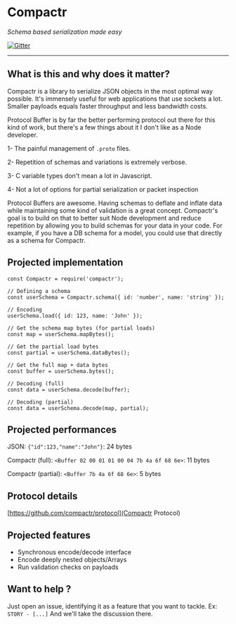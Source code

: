# Compactr
*Schema based serialization made easy*

[![Gitter](https://img.shields.io/gitter/room/fed135/compactr.svg)](https://gitter.im/fed135/compactr)

---

## What is this and why does it matter?

Compactr is a library to serialize JSON objects in the most optimal way possible. It's immensely useful for web applications that use sockets a lot. Smaller payloads equals faster throughput and less bandwidth costs.

Protocol Buffer is by far the better performing protocol out there for this kind of work, but there's a few things about it I don't like as a Node developer.

1- The painful management of `.proto` files.

2- Repetition of schemas and variations is extremely verbose.

3- C variable types don't mean a lot in Javascript. 

4- Not a lot of options for partial serialization or packet inspection

Protocol Buffers are awesome. Having schemas to deflate and inflate data while maintaining some kind of validation is a great concept. Compactr's goal is to build on that to better suit Node development and reduce repetition by allowing you to build schemas for your data in your code. For example, if you have a DB schema for a model, you could use that directly as a schema for Compactr.


## Projected implementation

```
const Compactr = require('compactr');

// Defining a schema
const userSchema = Compactr.schema({ id: 'number', name: 'string' });

// Encoding
userSchema.load({ id: 123, name: 'John' });

// Get the schema map bytes (for partial loads)
const map = userSchema.mapBytes();

// Get the partial load bytes
const partial = userSchema.dataBytes();

// Get the full map + data bytes
const buffer = userSchema.bytes();

// Decoding (full)
const data = userSchema.decode(buffer);

// Decoding (partial)
const data = userSchema.decode(map, partial);
```

## Projected performances

JSON: `{"id":123,"name":"John"}`: 24 bytes 

Compactr (full): `<Buffer 02 00 01 01 00 04 7b 4a 6f 68 6e>`: 11 bytes

Compactr (partial): `<Buffer 7b 4a 6f 68 6e>`: 5 bytes


## Protocol details

[https://github.com/compactr/protocol](Compactr Protocol)


## Projected features

- Synchronous encode/decode interface
- Encode deeply nested objects/Arrays
- Run validation checks on payloads


## Want to help ?

Just open an issue, identifying it as a feature that you want to tackle.
Ex: `STORY - [...]`
And we'll take the discussion there.
